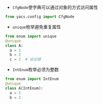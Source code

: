 - `CfgNode`使字典可以通过对象的方式访问属性
```python
from yacs.config import CfgNode
```

- `unique`枚举避免重复属性
```python
from enum import unique
@unique
class A:
  a = 1
  b = 2
  c = 2  # 会出错
```

- `IntEnum`枚举必须为整数
```python
from enum import IntEnum
@unique
class A(IntEnum):
  a = 1
  b = 2
```


